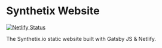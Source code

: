 # Synthetix Website

[![Netlify Status](https://api.netlify.com/api/v1/badges/9bd0d992-cccf-4eb4-88bf-d9782ed56857/deploy-status)](https://app.netlify.com/sites/synthetix-website/deploys)

The Synthetix.io static website built with Gatsby JS & Netlify.
